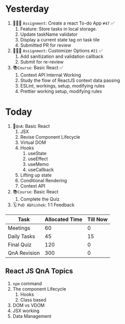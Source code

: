 # Yesterday
1. 👨🏻‍💻 `Assignment`: Create a react To-do App `#47` ✅
	1. Feature: Store tasks in local storage.
	2. Update taskName validator
	3. Display a current state tag on task tile
	4. Submitted PR for review
2. 👨🏻‍💻 `Assignment`: Customizer Options `#21` ✅
	1. Add sanitization and validation callback
	2. Submit for re-review
3. 📚`Course`: Basic React ✅
	1. Context API Internal Working
	2. Study the flow of ReactJS context data passing
	3. ESLint, workings, setup, modifying rules
	4. Prettier working setup, modifying rules

# Today

1. 📄`QnA`: Basic React
	1. JSX
	2. Revise Component Lifecycle
	3. Virtual DOM
	4. Hooks
		1. useState
		2. useEffect
		3. useMemo
		4. useCallback
	5. Lifting up state
	6. Conditional Rendering
	7. Context API
2. 📚`Course`: Basic React
	1. Complete the Quiz
3. 🗓️ `PoD Abhishek`: 1:1 Feedback


| Task         | Allocated Time | Till Now |
| ------------ | -------------- | -------- |
| Meetings     | 60             | 0        |
| Daily Tasks  | 45             | 15       |
| Final Quiz   | 120            | 0        |
| QnA Revision | 300            | 0        |

## React JS QnA Topics
1. `npm` command
2. The component Lifecycle
	1. Hooks
	2. Class based
3. DOM vs VDOM
4. JSX working
5. Data Management